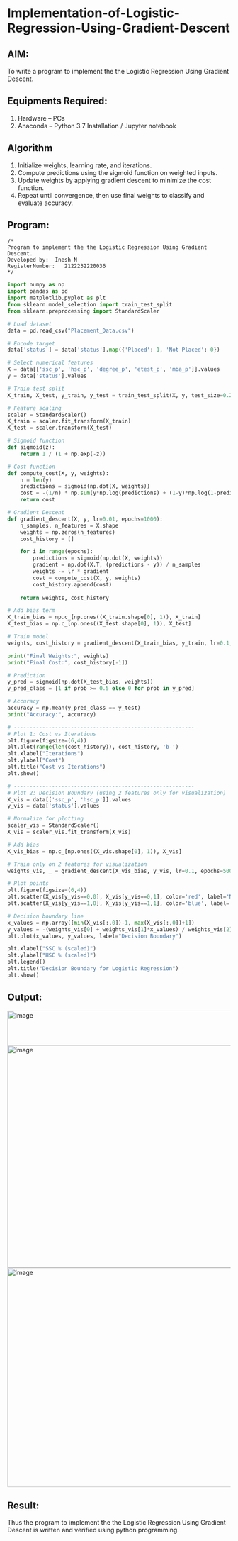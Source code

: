 # Implementation-of-Logistic-Regression-Using-Gradient-Descent

## AIM:
To write a program to implement the the Logistic Regression Using Gradient Descent.

## Equipments Required:
1. Hardware – PCs
2. Anaconda – Python 3.7 Installation / Jupyter notebook

## Algorithm
1. Initialize weights, learning rate, and iterations.
2. Compute predictions using the sigmoid function on weighted inputs.
3. Update weights by applying gradient descent to minimize the cost function.
4. Repeat until convergence, then use final weights to classify and evaluate accuracy.

## Program:

```
/*
Program to implement the the Logistic Regression Using Gradient Descent.
Developed by:  Inesh N
RegisterNumber:   2122232220036 
*/
```
```py
import numpy as np
import pandas as pd
import matplotlib.pyplot as plt
from sklearn.model_selection import train_test_split
from sklearn.preprocessing import StandardScaler

# Load dataset
data = pd.read_csv("Placement_Data.csv")

# Encode target
data['status'] = data['status'].map({'Placed': 1, 'Not Placed': 0})

# Select numerical features
X = data[['ssc_p', 'hsc_p', 'degree_p', 'etest_p', 'mba_p']].values
y = data['status'].values

# Train-test split
X_train, X_test, y_train, y_test = train_test_split(X, y, test_size=0.2, random_state=42)

# Feature scaling
scaler = StandardScaler()
X_train = scaler.fit_transform(X_train)
X_test = scaler.transform(X_test)

# Sigmoid function
def sigmoid(z):
    return 1 / (1 + np.exp(-z))

# Cost function
def compute_cost(X, y, weights):
    n = len(y)
    predictions = sigmoid(np.dot(X, weights))
    cost = -(1/n) * np.sum(y*np.log(predictions) + (1-y)*np.log(1-predictions))
    return cost

# Gradient Descent
def gradient_descent(X, y, lr=0.01, epochs=1000):
    n_samples, n_features = X.shape
    weights = np.zeros(n_features)
    cost_history = []

    for i in range(epochs):
        predictions = sigmoid(np.dot(X, weights))
        gradient = np.dot(X.T, (predictions - y)) / n_samples
        weights -= lr * gradient
        cost = compute_cost(X, y, weights)
        cost_history.append(cost)
        
    return weights, cost_history

# Add bias term
X_train_bias = np.c_[np.ones((X_train.shape[0], 1)), X_train]
X_test_bias = np.c_[np.ones((X_test.shape[0], 1)), X_test]

# Train model
weights, cost_history = gradient_descent(X_train_bias, y_train, lr=0.1, epochs=10000)

print("Final Weights:", weights)
print("Final Cost:", cost_history[-1])

# Prediction
y_pred = sigmoid(np.dot(X_test_bias, weights))
y_pred_class = [1 if prob >= 0.5 else 0 for prob in y_pred]

# Accuracy
accuracy = np.mean(y_pred_class == y_test)
print("Accuracy:", accuracy)

# ---------------------------------------------------------
# Plot 1: Cost vs Iterations
plt.figure(figsize=(6,4))
plt.plot(range(len(cost_history)), cost_history, 'b-')
plt.xlabel("Iterations")
plt.ylabel("Cost")
plt.title("Cost vs Iterations")
plt.show()

# ---------------------------------------------------------
# Plot 2: Decision Boundary (using 2 features only for visualization)
X_vis = data[['ssc_p', 'hsc_p']].values
y_vis = data['status'].values

# Normalize for plotting
scaler_vis = StandardScaler()
X_vis = scaler_vis.fit_transform(X_vis)

# Add bias
X_vis_bias = np.c_[np.ones((X_vis.shape[0], 1)), X_vis]

# Train only on 2 features for visualization
weights_vis, _ = gradient_descent(X_vis_bias, y_vis, lr=0.1, epochs=5000)

# Plot points
plt.figure(figsize=(6,4))
plt.scatter(X_vis[y_vis==0,0], X_vis[y_vis==0,1], color='red', label='Not Placed')
plt.scatter(X_vis[y_vis==1,0], X_vis[y_vis==1,1], color='blue', label='Placed')

# Decision boundary line
x_values = np.array([min(X_vis[:,0])-1, max(X_vis[:,0])+1])
y_values = -(weights_vis[0] + weights_vis[1]*x_values) / weights_vis[2]
plt.plot(x_values, y_values, label="Decision Boundary")

plt.xlabel("SSC % (scaled)")
plt.ylabel("HSC % (scaled)")
plt.legend()
plt.title("Decision Boundary for Logistic Regression")
plt.show()
```

## Output:
<img width="865" height="78" alt="image" src="https://github.com/user-attachments/assets/8c98bbef-ce5c-4a93-bbf4-0260b7a06857" />

<img width="688" height="502" alt="image" src="https://github.com/user-attachments/assets/9bb062f8-5f4a-4511-92d4-bfb557a1fa39" />

<img width="679" height="495" alt="image" src="https://github.com/user-attachments/assets/f6a1cd61-8e6d-45df-afff-3fa2362dec50" />

## Result:
Thus the program to implement the the Logistic Regression Using Gradient Descent is written and verified using python programming.

